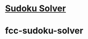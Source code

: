 # [Sudoku Solver](https://www.freecodecamp.org/learn/quality-assurance/quality-assurance-projects/sudoku-solver)
# fcc-sudoku-solver

